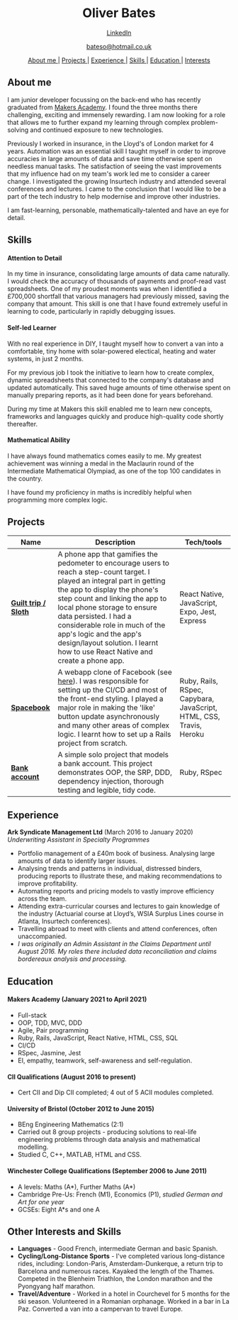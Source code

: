 <h1 align="center">Oliver Bates</h1>

<div align="center">

[LinkedIn](https://www.linkedin.com/in/oliver-bates-89256812a/)

bateso@hotmail.co.uk

[About me ](#about-me) |
[Projects ](#projects) |
[Experience ](#experience) |
[Skills ](#skills) |
[Education ](#education) |
[Interests ](#other-interests-and-skills)

</div>

## About me 

I am junior developer focussing on the back-end who has recently graduated from [Makers Academy](https://makers.tech). I found the three months there challenging, exciting and immensely rewarding. I am now looking for a role that allows me to further expand my learning through complex problem-solving and continued exposure to new technologies. 

Previously I worked in insurance, in the Lloyd's of London market for 4 years. Automation was an essential skill I taught myself in order to improve accuracies in large amounts of data and save time otherwise spent on needless manual tasks. The satisfaction of seeing the vast improvements that my influence had on my team's work led me to consider a career change. I investigated the growing Insurtech industry and attended several conferences and lectures. I came to the conclusion that I would like to be a part of the tech industry to help modernise and improve other industries.

I am fast-learning, personable, mathematically-talented and have an eye for detail. 

<!-- After graduating from Bristol University with a degree in Engineering Mathematics, I spent four years working in insurance as an underwriter in the Lloyd's of London market. The marketplace is well-known for its antiquated technologies and it was there that I really learned of the importance of good tech. 

Automation was an essential skill I taught myself in order to improve accuracies in large amounts of data and save time otherwise spent on needless manual tasks. The satisfaction of seeing the vast improvements that my influence had on my team's work led me to consider a career change. I investigated the growing Insurtech industry and attended several conferences and lectures. I came to the conclusion that I would like to be a part of the tech industry to help modernise and improve other industries.

For the first 3 months of 2021 I was a student at Makers Academy. Here I became fully certain that I'd made the right decision to change career. The three months were challenging, exciting and immensely rewarding. I am now looking for a role that allows me to further expand my learning as much as possible with complex problem-solving and continued exposure to new technologies.  -->


<!-- A sentence about who and what you are. Then a sentence about what you've achieved. And then a sentence about what excites you about tech.  -->

## Skills


#### Attention to Detail

In my time in insurance, consolidating large amounts of data came naturally. I would check the accuracy of thousands of payments and proof-read vast spreadsheets. One of my proudest moments was when I identified a £700,000 shortfall that various managers had previously missed, saving the company that amount. This skill is one that I have found extremely useful in learning to code, particularly in rapidly debugging issues.  

#### Self-led Learner

With no real experience in DIY, I taught myself how to convert a van into a comfortable, tiny home with solar-powered electical, heating and water systems, in just 2 months. 

For my previous job I took the initiative to learn how to create complex, dynamic spreadsheets that connected to the company's database and updated automatically. This saved huge amounts of time otherwise spent on manually preparing reports, as it had been done for years beforehand. 

During my time at Makers this skill enabled me to learn new concepts, frameworks and languages quickly and produce high-quality code shortly thereafter.
 
<!-- During my time at makers I was able to learn new concepts, frameworks and languages quickly and produce high-quality code shortly thereafter. I produced a logically complex app that modelled a [bowling scorecard](https://github.com/bateso88/bowling-challenge) just 5 days after first coming across JavaScript. -->

#### Mathematical Ability

I have always found mathematics comes easily to me. My greatest achievement was winning a medal in the Maclaurin round of the Intermediate Mathematical Olympiad, as one of the top 100 candidates in the country. 

I have found my proficiency in maths is incredibly helpful when programming more complex logic. 

<!-- #### Teamwork (MAYBE REPLACE WITH PROBLEM SOLVING??)

(((((NEEDS AN EXAMPLE)))))
From my final group projects at university to my time working in insurance, I have always found myself well-adjusted to working in a team. I am equally happy listening to other members' ideas and trying to get my point across, so long as the team succeeds. I am willing to take initiative and do extra work if I know it will benefit the team. -->

## Projects

| Name                         | Description       | Tech/tools        |
| ---------------------------- | ----------------- | ----------------- |
| **[Guilt trip / Sloth](https://github.com/bateso88/Guilt_Trip)**            | A phone app that gamifies the pedometer to encourage users to reach a step-count target. I played an integral part in getting the app to display the phone's step count and linking the app to local phone storage to ensure data persisted. I had a considerable role in much of the app's logic and the app's design/layout solution. I learnt how to use React Native and create a phone app. | React Native, JavaScript, Expo, Jest, Express |
| **[Spacebook](https://github.com/bateso88/acebook-sholk)**  | A webapp clone of Facebook (see [here](https://fierce-plains-18412.herokuapp.com/)). I was responsible for setting up the CI/CD and most of the front-end styling. I played a major role in making the 'like' button update asynchronously and many other areas of complex logic. I learnt how to set up a Rails project from scratch. | Ruby, Rails, RSpec, Capybara, JavaScript, HTML, CSS, Travis, Heroku               |
| **[Bank account](https://github.com/bateso88/bank-tech-test)** | A simple solo project that models a bank account. This project demonstrates OOP, the SRP, DDD, dependency injection, thorough testing and legible, tidy code.  | Ruby, RSpec          |

## Experience

**Ark Syndicate Management Ltd** (March 2016 to January 2020)  
_Underwriting Assistant in Specialty Programmes_

- Portfolio management of a £40m book of business. Analysing large amounts of data to identify larger issues.
- Analysing trends and patterns in individual, distressed binders, producing reports to illustrate these, and making recommendations to improve profitability.
- Automating reports and pricing models to vastly improve efficiency across the team.
- Attending extra-curricular courses and lectures to gain knowledge of the industry (Actuarial course at Lloyd’s, WSIA Surplus Lines course in Atlanta, Insurtech conferences).
- Travelling abroad to meet with clients and attend conferences, often unaccompanied.
- _I was originally an Admin Assistant in the Claims Department until August 2016. My roles there included data reconciliation and claims bordereaux analysis and processing._

<!-- **Ark Syndicate Management Ltd** (March 2016 to August 2016)  
_Administrative Assistant in the Claims Department_
- Claims bordereaux analysis and processing.
- Data reconciliation. -->

## Education

#### Makers Academy (January 2021 to April 2021)

- Full-stack
- OOP, TDD, MVC, DDD
- Agile, Pair programming
- Ruby, Rails, JavaScript, React Native, HTML, CSS, SQL
- CI/CD
- RSpec, Jasmine, Jest
- EI, empathy, teamwork, self-awareness and self-regulation.

#### CII Qualifications (August 2016 to present)
- Cert CII and Dip CII completed; 4 out of 5 ACII modules completed.

#### University of Bristol (October 2012 to June 2015)

- BEng Engineering Mathematics (2:1)
- Carried out 8 group projects - producing solutions to real-life engineering problems through data analysis and mathematical modelling.
- Studied C, C++, MATLAB, HTML and CSS.

#### Winchester College Qualifications (September 2006 to June 2011)
- A levels: Maths (A*), Further Maths (A*)
- Cambridge Pre-Us: French (M1), Economics (P1), _studied German and Art for one year_
- GCSEs: Eight A*s and one A

## Other Interests and Skills

- **Languages** - Good French, intermediate German and basic Spanish.
- **Cycling/Long-Distance Sports** - I've completed various long-distance rides, including: London-Paris, Amsterdam-Dunkerque, a return trip to Barcelona and numerous races. Kayaked the length of the Thames. Competed in the Blenheim Triathlon, the London marathon and the Pyongyang half marathon.
- **Travel/Adventure** - Worked in a hotel in Courchevel for 5 months for the ski season. Volunteered in a Romanian orphanage. Worked in a bar in La Paz. Converted a van into a campervan to travel Europe.
